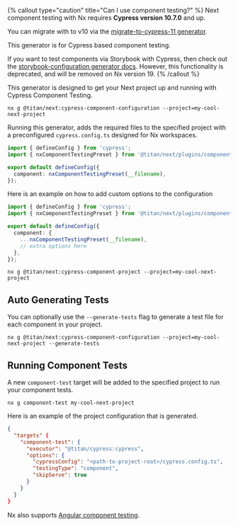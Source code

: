 {% callout type="caution" title="Can I use component testing?" %}
Next component testing with Nx requires **Cypress version 10.7.0** and up.

You can migrate with to v10 via the [migrate-to-cypress-11 generator](/packages/cypress/generators/migrate-to-cypress-11).

This generator is for Cypress based component testing.

If you want to test components via Storybook with Cypress, then check out the [storybook-configuration generator docs](/nx-api/react/generators/storybook-configuration). However, this functionality is deprecated, and will be removed on Nx version 19.
{% /callout %}

This generator is designed to get your Next project up and running with Cypress Component Testing.

```shell
nx g @titan/next:cypress-component-configuration --project=my-cool-next-project
```

Running this generator, adds the required files to the specified project with a preconfigured `cypress.config.ts` designed for Nx workspaces.

```ts {% fileName="cypress.config.ts" %}
import { defineConfig } from 'cypress';
import { nxComponentTestingPreset } from '@titan/next/plugins/component-testing';

export default defineConfig({
  component: nxComponentTestingPreset(__filename),
});
```

Here is an example on how to add custom options to the configuration

```ts {% fileName="cypress.config.ts" %}
import { defineConfig } from 'cypress';
import { nxComponentTestingPreset } from '@titan/next/plugins/component-testing';

export default defineConfig({
  component: {
    ...nxComponentTestingPreset(__filename),
    // extra options here
  },
});
```

```shell
nx g @titan/next:cypress-component-project --project=my-cool-next-project
```

## Auto Generating Tests

You can optionally use the `--generate-tests` flag to generate a test file for each component in your project.

```shell
nx g @titan/next:cypress-component-configuration --project=my-cool-next-project --generate-tests
```

## Running Component Tests

A new `component-test` target will be added to the specified project to run your component tests.

```shell
nx g component-test my-cool-next-project
```

Here is an example of the project configuration that is generated.

```json {% fileName="project.json" %}
{
  "targets" {
    "component-test": {
      "executor": "@titan/cypress:cypress",
      "options": {
        "cypressConfig": "<path-to-project-root>/cypress.config.ts",
        "testingType": "component",
        "skipServe": true
      }
    }
  }
}
```

Nx also supports [Angular component testing](/packages/angular/generators/cypress-component-configuration).
